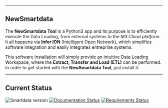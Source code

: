 --------------
NewSmartdata
--------------

The **NewSmartdata Tool** is a Python3 app and its purpose is to efficiently execute the Data Loading, from external systems to the *M3 Cloud platform*. It all happens via **Infor ION** (Intelligent Open Network), which simplifies software integration and easily integrates entreprise systems. 

This software installation will simply provide an intuitive Data Loading Workspace, where the **Extract, Transfer and Load (ETL)** can be performed. In order to get started with the **NewSmartdata Tool**, just install it.


----------------
Current Status
----------------

![Smartdata version](https://img.shields.io/badge/version-0.0.2-blue)
[![Documentation Status](https://readthedocs.org/projects/inforion/badge/?version=latest)](https://inforion.readthedocs.io/de/latest/?badge=latest)
[![Requirements Status](https://requires.io/github/Fellow-Consulting-AG/inforion/requirements.svg?branch=master)](https://requires.io/github/Fellow-Consulting-AG/inforion/requirements/?branch=master)
